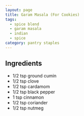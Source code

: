 ```yaml
---
layout: page
title: Garam Masala (For Cookies)
tags:
  - spice blend
  - garam masala
  - indian
  - spice
category: pantry staples
---
```


## Ingredients
* 1/2 tsp ground cumin
* 1/2 tsp clove
* 1/2 tsp cardamom
* 1/2 tsp black pepper
* 1 tsp cinnamon
* 1/2 tsp coriander
* 1/2 tsp nutmeg
